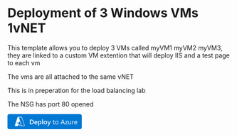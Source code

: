 # Deployment of 3 Windows VMs 1vNET

This template allows you to deploy 3 VMs called myVM1 myVM2 myVM3, they are linked to a custom VM extention that will deploy IIS and a test page to each vm

The vms are all attached to the same vNET

This is in preperation for the load balancing lab

The NSG has port 80 opened


<a href="https://portal.azure.com/#create/Microsoft.Template/uri/https%3A%2F%2Fraw.githubusercontent.com%2Fgodeploy%2FAZ103%2Fmaster%2FLab%208%20Lab%201%2Fazuredeploy.json" target="_blank">
    <img src="https://raw.githubusercontent.com/Azure/azure-quickstart-templates/master/1-CONTRIBUTION-GUIDE/images/deploytoazure.png"/>
</a>
